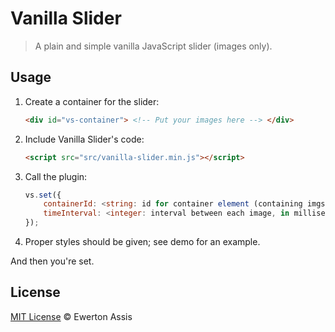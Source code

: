 # Vanilla Slider

> A plain and simple vanilla JavaScript slider (images only).

## Usage

1. Create a container for the slider:

	```html
	<div id="vs-container"> <!-- Put your images here --> </div>
	```

2. Include Vanilla Slider's code:

	```html
	<script src="src/vanilla-slider.min.js"></script>
	```

3. Call the plugin:

	```javascript
	vs.set({
		containerId: <string: id for container element (containing imgs tags); default: 'vs-container'>,
		timeInterval: <integer: interval between each image, in milliseconds; default: 4000>
	});
	```

4. Proper styles should be given; see demo for an example.

And then you're set.

## License 

[MIT License](http://ewerton-araujo.mit-license.org/) &copy; Ewerton Assis
